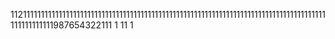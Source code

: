 1121111111111111111111111111111111111111111111111111111111111111111111111111111111111111111111111111987654322111
1
11
1
